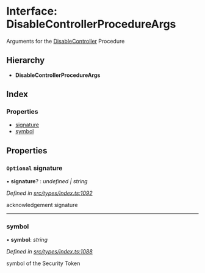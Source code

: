 # Interface: DisableControllerProcedureArgs

Arguments for the [DisableController](../enums/_types_index_.proceduretype.md#disablecontroller) Procedure

## Hierarchy

- **DisableControllerProcedureArgs**

## Index

### Properties

- [signature](_types_index_.disablecontrollerprocedureargs.md#optional-signature)
- [symbol](_types_index_.disablecontrollerprocedureargs.md#symbol)

## Properties

### `Optional` signature

• **signature**? : _undefined | string_

_Defined in [src/types/index.ts:1092](https://github.com/PolymathNetwork/polymath-sdk/blob/660aba8/src/types/index.ts#L1092)_

acknowledgement signature

---

### symbol

• **symbol**: _string_

_Defined in [src/types/index.ts:1088](https://github.com/PolymathNetwork/polymath-sdk/blob/660aba8/src/types/index.ts#L1088)_

symbol of the Security Token
